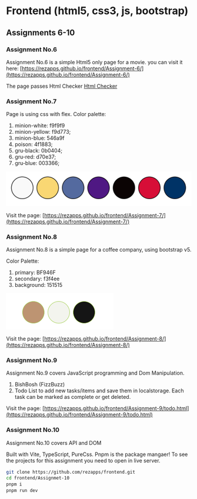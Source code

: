 # Frontend (html5, css3, js, bootstrap)

## Assignments 6-10

### Assignment No.6

Assignment No.6 is a simple Html5 only page for a movie. you can visit it here: [https://rezapps.github.io/frontend/Assignment-6/](https://rezapps.github.io/frontend/Assignment-6/)

The page passes Html Checker [Html Checker](https://validator.w3.org/nu/?doc=https%3A%2F%2Frezapps.github.io%2Ffrontend%2FAssignment-6%2F)

### Assignment No.7

Page is using css with flex.
Color palette:

1. minion-white: f9f9f9
2. minion-yellow: f9d773;
3. minion-blue: 546a9f
4. poison: 4f1883;
5. gru-black: 0b0404;
6. gru-red: d70e37;
7. gru-blue: 003366;

![Color Palette](./Assignment-7/img/ColorPalette.png)

Visit the page: [https://rezapps.github.io/frontend/Assignment-7/](https://rezapps.github.io/frontend/Assignment-7/)

### Assignment No.8

Assignment No.8 is a simple page for a coffee company, using bootstrap v5.

Color Palette:

1. primary: BF946F
2. secondary: f3f4ee
3. background: 151515

![Color Palette](./Assignment-8/img/color-palette.png)

Visit the page: [https://rezapps.github.io/frontend/Assignment-8/](https://rezapps.github.io/frontend/Assignment-8/)

### Assignment No.9

Assignment No.9 covers JavaScript programming and Dom Manipulation.

1. BishBosh (FizzBuzz)
2. Todo List to add new tasks/items and save them in localstorage. Each task can be marked as complete or get deleted.

Visit the page: [https://rezapps.github.io/frontend/Assignment-9/todo.html](https://rezapps.github.io/frontend/Assignment-9/todo.html)

### Assignment No.10

Assignment No.10 covers API and DOM

Built with Vite, TypeScript, PureCss. Pnpm is the package mangaer!
To see the projects for this assignment you need to open in live server.

```bash
git clone https://github.com/rezapps/frontend.git
cd frontend/Assignmet-10
pnpm i
pnpm run dev
```
